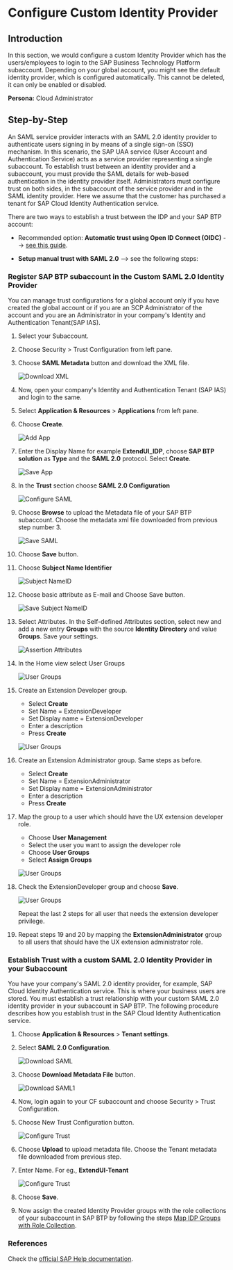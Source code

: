 
# Configure Custom Identity Provider

## Introduction

In this section, we would configure a custom Identity Provider which has the users/employees to login to the SAP Business Technology Platform subaccount.
Depending on your global account, you might see the default identity provider, which is configured automatically. This cannot be deleted, it can only be enabled or disabled. 

**Persona:** Cloud Administrator

## Step-by-Step

An SAML service provider interacts with an SAML 2.0 identity provider to authenticate users signing in by means of a single sign-on (SSO) mechanism. In this scenario, the SAP UAA service (User Account and Authentication Service) acts as a service provider representing a single subaccount. To establish trust between an identity provider and a subaccount, you must provide the SAML details for web-based authentication in the identity provider itself. Administrators must configure trust on both sides, in the subaccount of the service provider and in the SAML identity provider. Here we assume that the customer has purchased a tenant for SAP Cloud Identity Authentication service.

There are two ways to establish a trust between the IDP and your SAP BTP account:

* Recommended option: **Automatic trust using Open ID Connect (OIDC)** --> [see this guide](./AutomaticTrust.md).

* **Setup manual trust with SAML 2.0** --> see the following steps:

### Register SAP BTP subaccount in the Custom SAML 2.0 Identity Provider

You can manage trust configurations for a global account only if you have created the global account or if you are an SCP Administrator of the account and you are an Administrator in your company's Identity and Authentication Tenant(SAP IAS).


1. Select your Subaccount.
2. Choose Security > Trust Configuration from left pane. 
3. Choose **SAML Metadata** button and download the XML file.
   
   ![Download XML](./images/CustIDP-SAML.png)
   
4. Now, open your company's Identity and Authentication Tenant (SAP IAS) and login to the same.
5. Select **Application & Resources** > **Applications** from left pane.
6. Choose **Create**.
   
   ![Add App](./images/CustIDP-addApp.png)
   
7. Enter the Display Name for example **ExtendUI\_IDP**, choose **SAP BTP solution** as **Type** and the **SAML 2.0** protocol. Select **Create**.

   ![Save App](./images/CustIDP-saveApp.png)
   
9. In the **Trust** section choose **SAML 2.0 Configuration**  
   
   ![Configure SAML](./images/CustIDP-configureSAML.png)
   
10. Choose **Browse** to upload the Metadata file of your SAP BTP subaccount. Choose the metadata xml file downloaded from previous step number 3.

    ![Save SAML](./images/CustIDP-saveSAML.png)
    
11. Choose **Save** button.
12. Choose **Subject Name Identifier**
    
    ![Subject NameID](./images/CustIDP-subjectNameID.png) 
   
13. Choose basic attribute as E-mail and Choose Save button.
   
    ![Save Subject NameID](./images/CustIDP-subjectNameIDSave.png) 

14. Select Attributes. In the Self-defined Attributes section, select new and add a new entry **Groups** with the source **Identity Directory** and value **Groups**. Save your settings. 
    
    ![Assertion Attributes](./images/CustIDP-addAssertion.png) 


15. In the Home view select User Groups

    ![User Groups](./images/CustIDP-addGroups.png)

16. Create an Extension Developer group. 
    * Select **Create**
    * Set Name = ExtensionDeveloper
    * Set Display name = ExtensionDeveloper
    * Enter a description
    * Press **Create**

    ![User Groups](./images/CustIDP-addGroups2.png)


17.  Create an Extension Administrator group. Same steps as before.     
     * Select **Create**
     * Set Name = ExtensionAdministrator
     * Set Display name = ExtensionAdministrator
     * Enter a description
     * Press **Create**
  
18. Map the group to a user which should have the UX extension developer role. 
    * Choose **User Management**
    * Select the user you want to assign the developer role
    * Choose **User Groups**
    * Select **Assign Groups**
   
    ![User Groups](./images/CustIDP-assertGroup.png)

19. Check the ExtensionDeveloper group and choose **Save**.
   
    ![User Groups](./images/CustIDP-assertGroup2.png)

    Repeat the last 2 steps for all user that needs the extension developer privilege.

20. Repeat steps 19 and 20 by mapping the **ExtensionAdministrator** group to all users that should have the UX extension administrator role. 

### Establish Trust with a custom SAML 2.0 Identity Provider in your Subaccount
You have your company's SAML 2.0 identity provider, for example, SAP Cloud Identity Authentication service. This is where your business users are stored. You must establish a trust relationship with your custom SAML 2.0 identity provider in your subaccount in SAP BTP. The following procedure describes how you establish trust in the SAP Cloud Identity Authentication service.

1. Choose **Application & Resources** > **Tenant settings**.
2. Select **SAML 2.0 Configuration**.

   ![Download SAML](./images/CustIDP-IAS-SAML.png) 
   
3. Choose **Download Metadata File** button.

   ![Download SAML1](./images/CustIDP-downloadIAS-SAML.png)
   
4. Now, login again to your CF subaccount and choose Security > Trust Configuration.
5. Choose New Trust Configuration button.
 
   ![Configure Trust](./images/CustIDP-configurenewTrust.png)
   
6. Choose **Upload** to upload metadata file. Choose the Tenant metadata file downloaded from previous step.
7. Enter Name. For eg., **ExtendUI-Tenant**
   
   ![Configure Trust](./images/CustIDP-configurenewTrust1.png)
   
8. Choose **Save**.
9. Now assign the created Identity Provider groups with the role collections of your subaccount in SAP BTP by following the steps [Map IDP Groups with Role Collection](./AutomaticTrust.md#map-idp-groups-with-role-collection).


### References
Check the [official SAP Help documentation](https://help.sap.com/viewer/65de2977205c403bbc107264b8eccf4b/Cloud/en-US/7c6aa87459764b179aeccadccd4f91f3.html).
